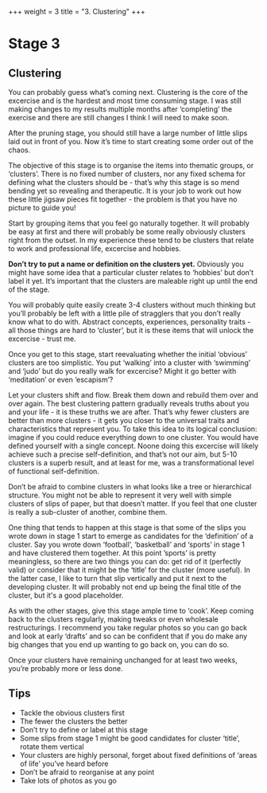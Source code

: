 +++
weight = 3
title = "3. Clustering"
+++

# Stage 3
## Clustering

You can probably guess what’s coming next.  Clustering is the core of the excercise and is the hardest and most time consuming stage.  I was still making changes to my results multiple months after ‘completing’ the exercise and there are still changes I think I will need to make soon.

After the pruning stage, you should still have a large number of little slips laid out in front of you.  Now it’s time to start creating some order out of the chaos.

The objective of this stage is to organise the items into thematic groups, or ‘clusters’.  There is no fixed number of clusters, nor any fixed schema for defining what the clusters should be - that’s why this stage is so mend bending yet so revealing and therapeutic.  It is your job to work out how these little jigsaw pieces fit together - the problem is that you have no picture to guide you!

Start by grouping items that you feel go naturally together.  It will probably be easy at first and there will probably be some really obviously clusters right from the outset.  In my experience these tend to be clusters that relate to work and professional life, excercise and hobbies.

**Don’t try to put a name or definition on the clusters yet.**  Obviously you might have some idea that a particular cluster relates to ‘hobbies’ but don’t label it yet.  It’s important that the clusters are maleable right up until the end of the stage.

You will probably quite easily create 3-4 clusters without much thinking but you’ll probably be left with a little pile of stragglers that you don’t really know what to do with.  Abstract concepts, experiences, personality traits - all those things are hard to ‘cluster’, but it is these items that will unlock the excercise - trust me.

Once you get to this stage, start reevaluating whether the initial ‘obvious’ clusters are too simplistic.  You put ‘walking’ into a cluster with ‘swimming’ and ‘judo’ but do you really walk for excercise? Might it go better with ‘meditation’ or even ‘escapism’?

Let your clusters shift and flow.  Break them down and rebuild them over and over again. The best clustering pattern gradually reveals truths about you and your life - it is these truths we are after.  That’s why fewer clusters are better than more clusters - it gets you closer to the universal traits and characteristics that represent you.  To take this idea to its logical conclusion: imagine if you could reduce everything down to one cluster.  You would have defined yourself with a single concept.  Noone doing this excercise will likely achieve such a precise self-definition, and that’s not our aim, but 5-10 clusters is a superb result, and at least for me, was a transformational level of functional self-definition.

Don’t be afraid to combine clusters in what looks like a tree or hierarchical structure.  You might not be able to represent it very well with simple clusters of slips of paper, but that doesn’t matter.  If you feel that one cluster is really a sub-cluster of another, combine them.

One thing that tends to happen at this stage is that some of the slips you wrote down in stage 1 start to emerge as candidates for the ‘definition’ of a cluster.  Say you wrote down ‘football’, ‘basketball’ and ‘sports’ in stage 1 and have clustered them together.  At this point ’sports’ is pretty meaningless, so there are two things you can do: get rid of it (perfectly valid) or consider that it might be the ‘title’ for the cluster (more useful).  In the latter case, I like to turn that slip vertically and put it next to the developing cluster. It will probably not end up being the final title of the cluster, but it's a good placeholder.

As with the other stages, give this stage ample time to ‘cook’.  Keep coming back to the clusters regularly, making tweaks or even wholesale restructurings.  I recommend you take regular photos so you can go back and look at early ‘drafts’ and so can be confident that if you do make any big changes that you end up wanting to go back on, you can do so.

Once your clusters have remaining unchanged for at least two weeks, you’re probably more or less done.

## Tips

- Tackle the obvious clusters first
- The fewer the clusters the better
- Don’t try to define or label at this stage
- Some slips from stage 1 might be good candidates for cluster ‘title’, rotate them vertical
- Your clusters are highly personal, forget about fixed definitions of ‘areas of life’ you’ve heard before
- Don’t be afraid to reorganise at any point
- Take lots of photos as you go

